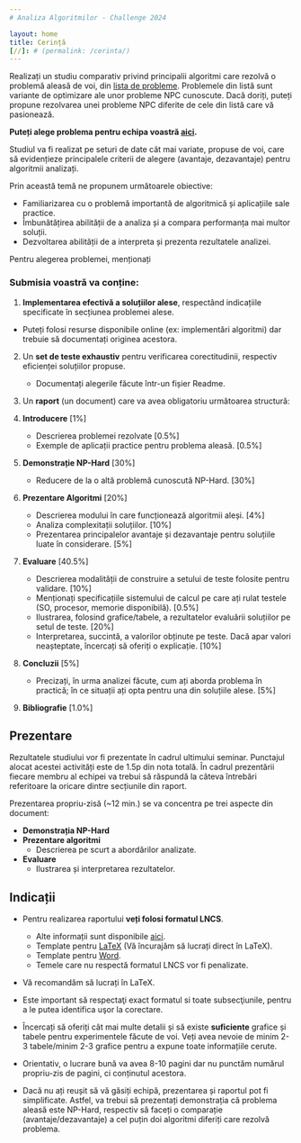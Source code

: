 ```yaml
---
# Analiza Algoritmilor - Challenge 2024

layout: home
title: Cerință
[//]: # (permalink: /cerinta/)
---
```


Realizați un studiu comparativ privind principalii algoritmi care rezolvă o problemă aleasă de voi, din 
<a href="https://acs-aa-challenge.github.io/acs-aa-challenge/probleme/">lista de probleme</a>. 
Problemele din listă sunt variante de optimizare ale unor probleme NPC cunoscute. Dacă doriți, puteți propune rezolvarea unei probleme NPC diferite de cele din listă care vă pasionează.

**Puteți alege problema pentru echipa voastră <a href="https://docs.google.com/spreadsheets/d/1K6xJrYpeJW9037EcyX8m1TbwKELxbUYd6Z4jmB3ujTs/edit?gid=0#gid=0">aici</a>.**

Studiul va fi realizat pe seturi de date cât mai variate, propuse de voi, care să evidențieze principalele criterii de alegere (avantaje, dezavantaje) pentru algoritmii analizați. 

Prin această temă ne propunem următoarele obiective:

- Familiarizarea cu o problemă importantă de algoritmică și aplicațiile sale practice.
- Îmbunătățirea abilității de a analiza și a compara performanța mai multor soluții.
- Dezvoltarea abilității de a interpreta și prezenta rezultatele analizei.

Pentru alegerea problemei, menționați 

### Submisia voastră va conține:

1. **Implementarea efectivă a soluțiilor alese**, respectând indicațiile specificate în secțiunea problemei alese.
- Puteți folosi resurse disponibile online (ex: implementări algoritmi) dar trebuie să documentați originea acestora.

2. Un **set de teste exhaustiv** pentru verificarea corectitudinii, respectiv eficienței soluțiilor propuse.
    - Documentați alegerile făcute într-un fișier Readme.

3. Un **raport** (un document) care va avea obligatoriu următoarea structură:

1. **Introducere** [1%]
   - Descrierea problemei rezolvate [0.5%]
   - Exemple de aplicații practice pentru problema aleasă. [0.5%]
    
2. **Demonstrație NP-Hard** [30%]
   - Reducere de la o altă problemă cunoscută NP-Hard. [30%]

3. **Prezentare Algoritmi** [20%]
   - Descrierea modului în care funcționează algoritmii aleși. [4%]
   - Analiza complexitații soluțiilor. [10%]
   - Prezentarea principalelor avantaje și dezavantaje pentru soluțiile luate în considerare. [5%]    

4. **Evaluare** [40.5%]
   - Descrierea modalității de construire a setului de teste folosite pentru validare. [10%]
   - Menționați specificațiile sistemului de calcul pe care ați rulat testele (SO, procesor, memorie disponibilă). [0.5%]
   - Ilustrarea, folosind grafice/tabele, a rezultatelor evaluării soluțiilor pe setul de teste. [20%]
   - Interpretarea, succintă, a valorilor obținute pe teste. Dacă apar valori neașteptate, încercați să oferiți o explicație. [10%]

5. **Concluzii** [5%]
   - Precizați, în urma analizei făcute, cum ați aborda problema în practică; în ce situații ați opta pentru una din soluțiile alese. [5%]

6. **Bibliografie** [1.0%]

## Prezentare

Rezultatele studiului vor fi prezentate în cadrul ultimului seminar. Punctajul alocat acestei activități este de 1.5p din nota totală.
În cadrul prezentării fiecare membru al echipei va trebui să răspundă la câteva întrebări referitoare la oricare dintre secțiunile din raport.

Prezentarea propriu-zisă (~12 min.) se va concentra pe trei aspecte din document:

- **Demonstrația NP-Hard**
- **Prezentare algoritmi**
    - Descrierea pe scurt a abordărilor analizate.
- **Evaluare**
    - Ilustrarea și interpretarea rezultatelor.
    
## Indicații
- Pentru realizarea raportului **veți folosi formatul LNCS**.
   - Alte informații sunt disponibile [aici](https://www.springer.com/computer/lncs?SGWID=0-164-6-793341-0).
   - Template pentru [LaTeX](https://www.overleaf.com/latex/templates/springer-lecture-notes-in-computer-science/kzwwpvhwnvfj) (Vă încurajăm să lucrați direct în LaTeX).
   - Template pentru [Word](https://resource-cms.springernature.com/springer-cms/rest/v1/content/19238706/data/v1). 
   - Temele care nu respectă formatul LNCS vor fi penalizate.
- Vă recomandăm să lucrați în LaTeX.
- Este important să respectaţi exact formatul si toate subsecţiunile, pentru a le putea identifica uşor la corectare.
- Încercați să oferiți cât mai multe detalii și să existe **suficiente** grafice și tabele pentru experimentele făcute de voi.
Veți avea nevoie de minim 2-3 tabele/minim 2-3 grafice pentru a expune toate informațiile cerute.
- Orientativ, o lucrare bună va avea 8-10 pagini dar nu punctăm numărul propriu-zis de pagini, ci conținutul acestora.

- Dacă nu ați reușit să vă găsiți echipă, prezentarea și raportul pot fi simplificate. Astfel, va trebui să prezentați
demonstrația că problema aleasă este NP-Hard, respectiv să faceți o comparație (avantaje/dezavantaje) a cel puțin doi algoritmi diferiți care
rezolvă problema.
